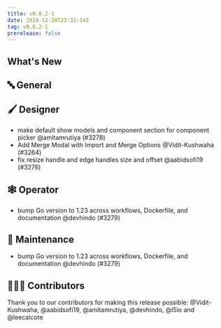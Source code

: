 ```yaml
---
title: v0.8.2-1
date: 2024-12-30T22:32:14Z
tag: v0.8.2-1
prerelease: false
---
```


## What's New
## 🔤 General
## 🖌️ Designer

- make default show models and component section for component picker @amitamrutiya (#3278)
- Add Merge Modal with Import and Merge Options @Vidit-Kushwaha (#3264)
- fix resize handle and edge handles size and offset @aabidsofi19 (#3276)

## 🕸️ Operator

- bump Go version to 1.23 across workflows, Dockerfile, and documentation @devhindo (#3279)

## 🧰 Maintenance

- bump Go version to 1.23 across workflows, Dockerfile, and documentation @devhindo (#3279)

## 👨🏽‍💻 Contributors

Thank you to our contributors for making this release possible:
@Vidit-Kushwaha, @aabidsofi19, @amitamrutiya, @devhindo, @l5io and @leecalcote

